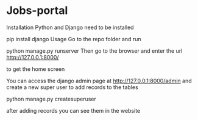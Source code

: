 # Jobs-portal

Installation
Python and Django need to be installed

pip install django
Usage
Go to the repo folder and run

python manage.py runserver
Then go to the browser and enter the url http://127.0.0.1:8000/

to get the home screen

You can access the django admin page at http://127.0.0.1:8000/admin and create a new super user to add records to the tables

python manage.py createsuperuser

after adding records you can see them in the website
